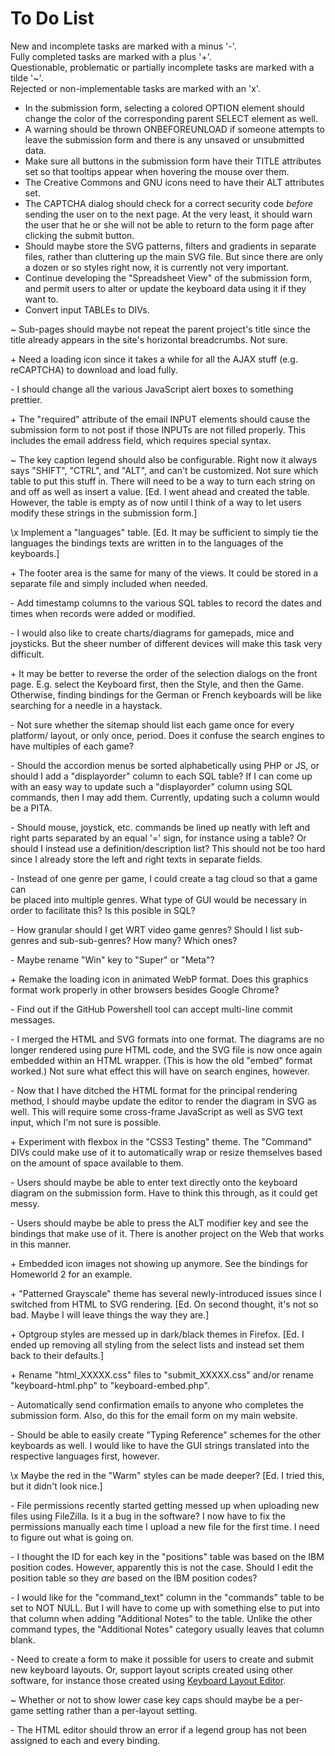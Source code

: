 # To Do List

New and incomplete tasks are marked with a minus '-'.<br>
Fully completed tasks are marked with a plus '+'.<br>
Questionable, problematic or partially incomplete tasks are marked with a tilde '~'.<br>
Rejected or non-implementable tasks are marked with an 'x'.<br>

* In the submission form, selecting a colored OPTION element should change the color of the corresponding parent SELECT element as well.
* A warning should be thrown ONBEFOREUNLOAD if someone attempts to leave the submission form and there is any unsaved or unsubmitted data.
* Make sure all buttons in the submission form have their TITLE attributes set so that tooltips appear when hovering the mouse over them.
* The Creative Commons and GNU icons need to have their ALT attributes set.
* The CAPTCHA dialog should check for a correct security code *before* sending the user on to the next page. At the very least, it should warn the user that he or she will not be able to return to the form page after clicking the submit button.
* Should maybe store the SVG patterns, filters and gradients in separate files, rather than cluttering up the main SVG file. But since there are only a dozen or so styles right now, it is currently not very important.
* Continue developing the "Spreadsheet View" of the submission form, and permit users to alter or update the keyboard data using it if they want to.
* Convert input TABLEs to DIVs.

\~ Sub-pages should maybe not repeat the parent project's title since the title 
   already appears in the site's horizontal breadcrumbs. Not sure.

\+ Need a loading icon since it takes a while for all the AJAX stuff (e.g. 
   reCAPTCHA) to download and load fully.

\- I should change all the various JavaScript alert boxes to something prettier.

\+ The "required" attribute of the email INPUT elements should cause the 
   submission form to not post if those INPUTs are not filled properly. This 
   includes the email address field, which requires special syntax.

\~ The key caption legend should also be configurable. Right now it always says 
   "SHIFT", "CTRL", and "ALT", and can't be customized. Not sure which table to 
   put this stuff in. There will need to be a way to turn each string on and off 
   as well as insert a value. [Ed. I went ahead and created the table. However, 
   the table is empty as of now until I think of a way to let users modify these 
   strings in the submission form.]

\x Implement a "languages" table. [Ed. It may be sufficient to simply tie the 
   languages the bindings texts are written in to the languages of the 
   keyboards.]

\+ The footer area is the same for many of the views. It could be stored in a 
   separate file and simply included when needed.

\- Add timestamp columns to the various SQL tables to record the dates and times 
   when records were added or modified.

\- I would also like to create charts/diagrams for gamepads, mice and joysticks. 
   But the sheer number of different devices will make this task very difficult.

\+ It may be better to reverse the order of the selection dialogs on the front 
   page. E.g. select the Keyboard first, then the Style, and then the Game. 
   Otherwise, finding bindings for the German or French keyboards will be like 
   searching for a needle in a haystack.

\- Not sure whether the sitemap should list each game once for every platform/
   layout, or only once, period. Does it confuse the search engines to have 
   multiples of each game?

\- Should the accordion menus be sorted alphabetically using PHP or JS, or 
   should I add a "displayorder" column to each SQL table? If I can come up with 
   an easy way to update such a "displayorder" column using SQL commands, then I 
   may add them. Currently, updating such a column would be a PITA.
 
\- Should mouse, joystick, etc. commands be lined up neatly with left and right 
   parts separated by an equal '=' sign, for instance using a table? Or should I 
   instead use a definition/description list? This should not be too hard since 
   I already store the left and right texts in separate fields.

\- Instead of one genre per game, I could create a tag cloud so that a game can  
   be placed into multiple genres. What type of GUI would be necessary in order 
   to facilitate this? Is this posible in SQL?

\- How granular should I get WRT video game genres? Should I list sub-genres and 
   sub-sub-genres? How many? Which ones?

\- Maybe rename "Win" key to "Super" or "Meta"?

\+ Remake the loading icon in animated WebP format. Does this graphics format 
   work properly in other browsers besides Google Chrome?

\- Find out if the GitHub Powershell tool can accept multi-line commit messages.

\- I merged the HTML and SVG formats into one format. The diagrams are no longer 
   rendered using pure HTML code, and the SVG file is now once again embedded 
   within an HTML wrapper. (This is how the old "embed" format worked.) Not sure 
   what effect this will have on search engines, however.

\- Now that I have ditched the HTML format for the principal rendering method, I 
   should maybe update the editor to render the diagram in SVG as well. This 
   will require some cross-frame JavaScript as well as SVG text input, which I'm 
   not sure is possible.

\+ Experiment with flexbox in the "CSS3 Testing" theme. The "Command" DIVs could 
   make use of it to automatically wrap or resize themselves based on the amount 
   of space available to them.

\- Users should maybe be able to enter text directly onto the keyboard diagram 
   on the submission form. Have to think this through, as it could get messy.

\- Users should maybe be able to press the ALT modifier key and see the bindings 
   that make use of it. There is another project on the Web that works in this 
   manner.

\+ Embedded icon images not showing up anymore. See the bindings for Homeworld 2 
   for an example.

\+ "Patterned Grayscale" theme has several newly-introduced issues since I 
   switched from HTML to SVG rendering. [Ed. On second thought, it's not so bad. 
   Maybe I will leave things the way they are.]

\+ Optgroup styles are messed up in dark/black themes in Firefox. [Ed. I ended 
   up removing all styling from the select lists and instead set them back to 
   their defaults.]

\+ Rename "html_XXXXX.css" files to "submit_XXXXX.css" and/or rename 
   "keyboard-html.php" to "keyboard-embed.php".

\- Automatically send confirmation emails to anyone who completes the submission 
   form. Also, do this for the email form on my main website.

\- Should be able to easily create "Typing Reference" schemes for the other 
   keyboards as well. I would like to have the GUI strings translated into the 
   respective languages first, however.

\x Maybe the red in the "Warm" styles can be made deeper? [Ed. I tried this, but 
   it didn't look nice.]

\- File permissions recently started getting messed up when uploading new files 
   using FileZilla. Is it a bug in the software? I now have to fix the 
   permissions manually each time I upload a new file for the first time. I need 
   to figure out what is going on.

\- I thought the ID for each key in the "positions" table was based on the IBM 
   position codes. However, apparently this is not the case. Should I edit the 
   position table so they *are* based on the IBM position codes?

\- I would like for the "command_text" column in the "commands" table to be set 
   to NOT NULL. But I will have to come up with something else to put into that 
   column when adding "Additional Notes" to the table. Unlike the other command 
   types, the "Additional Notes" category usually leaves that column blank.

\- Need to create a form to make it possible for users to create and submit new 
   keyboard layouts. Or, support layout scripts created using other software, 
   for instance those created using 
   [Keyboard Layout Editor](http://www.keyboard-layout-editor.com/).

\~ Whether or not to show lower case key caps should maybe be a per-game setting 
   rather than a per-layout setting.

\- The HTML editor should throw an error if a legend group has not been assigned 
   to each and every binding.
